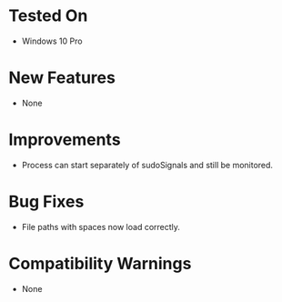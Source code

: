 # Tested On
* Windows 10 Pro

# New Features
* None

# Improvements
* Process can start separately of sudoSignals and still be monitored.   

# Bug Fixes
* File paths with spaces now load correctly.



# Compatibility Warnings
* None